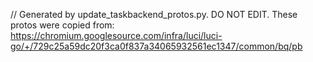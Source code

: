 // Generated by update_taskbackend_protos.py. DO NOT EDIT.
These protos were copied from:
https://chromium.googlesource.com/infra/luci/luci-go/+/729c25a59dc20f3ca0f837a34065932561ec1347/common/bq/pb
